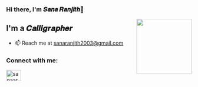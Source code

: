 ### Hi there, I'm 𝑺𝒂𝒏𝒂 𝑹𝒂𝒏𝒋𝒊𝒕𝒉👋

<img align='right' src='https://github.com/Rishit-dagli/Rishit-dagli/blob/master/images/octocat-anime.gif' width='150"'>

## I'm a 𝑪𝒂𝒍𝒍𝒊𝒈𝒓𝒂𝒑𝒉𝒆𝒓

- 📫 Reach me at sanaranjith2003@gmail.com

### Connect with me:

<a href="https://instagram.com/sanaaranjith" target="blank"><img align="center" src="https://raw.githubusercontent.com/rahuldkjain/github-profile-readme-generator/master/src/images/icons/Social/instagram.svg" alt="sanaaranjith" height="30" width="40" /></a>
